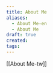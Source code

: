 ```yaml
---
title: About Me
aliases:
  - About Me-en
  - About Me
draft: true
created: 
tags:
---
```

[[About Me-tw]]